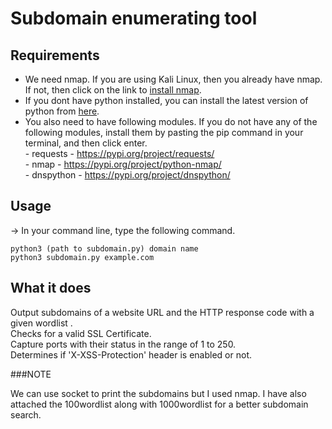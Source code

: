 # Subdomain enumerating tool

## Requirements
- We need nmap. If you are using Kali Linux, then you already have nmap. If not, then click on the link to [install nmap](https://nmap.org/download). <br/>
- If you dont have python installed, you can install the latest version of python from [here](https://www.python.org/downloads/). <br/>
- You also need to have following modules. If you do not have any of the following modules, install them by pasting the pip command in your terminal, and then click enter. <br/>
      - requests - https://pypi.org/project/requests/<br/>
      - nmap - https://pypi.org/project/python-nmap/<br/>
      - dnspython - https://pypi.org/project/dnspython/
      


## Usage
-> In your command line, type the following command.
```
python3 (path to subdomain.py) domain name
python3 subdomain.py example.com
```

## What it does
Output subdomains of a website URL and the HTTP response code with a given wordlist .<br/>
Checks for a valid SSL Certificate.<br/>
Capture ports with their status in the range of 1 to 250.<br/>
Determines if 'X-XSS-Protection' header is enabled or not.<br/>

###NOTE

We can use socket to print the subdomains but I used nmap. I have also attached the 100wordlist along with 1000wordlist for a better subdomain search.
